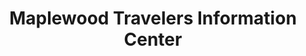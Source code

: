 ---
title: "Maplewood Travelers Information Center"
url: /berlin/maplewood-travelers-information-center/
shop: Lebensmittel
---